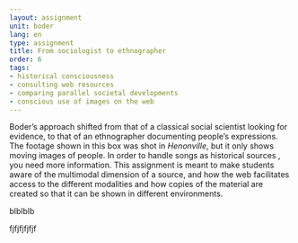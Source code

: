 ```yaml
---
layout: assignment
unit: boder
lang: en
type: assignment
title: From sociologist to ethnographer
order: 6
tags:
- historical consciousness
- consulting web resources
- comparing parallel societal developments
- conscious use of images on the web
---
```


Boder’s approach shifted from that of a classical social scientist looking for evidence,
to that of an ethnographer documenting people’s expressions.
The footage shown in this box was shot in *Henonville*, but it only shows moving images of people.
In order to handle songs as historical sources , you need more information.
This assignment is meant to make students aware of the multimodal dimension of a source, and how the web
facilitates access to the different modalities and how copies of the material are created
so that it can be shown in different environments.

<!-- more -->

<!-- briefing-student -->
blblblb

<!-- briefing-teacher -->
fjfjfjfjfjf
